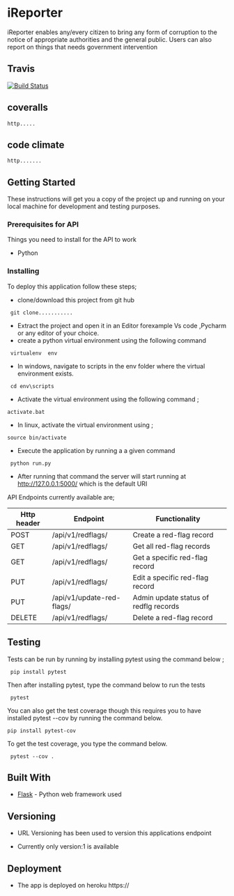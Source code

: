 # iReporter
iReporter enables any/every citizen to bring any form of corruption to the notice of appropriate authorities and the general public. Users can also report on things that needs government intervention
## Travis
[![Build Status](https://travis-ci.org/engjames/iReporter.svg?branch=cha2_finished_api)](https://travis-ci.org/engjames/iReporter)

## coveralls
```
http.....
```
## code climate
```
http.......
```
## Getting Started

These instructions will get you a copy of the project up and running on your local machine for development and testing purposes. 


### Prerequisites for API

Things you need to install for the API to work

* Python 

### Installing

To deploy this application follow these steps;
* clone/download this project from git hub
```
 git clone...........

```
* Extract the project and open it in an Editor forexample Vs code ,Pycharm or any editor of your choice.
* create a python virtual environment using the following command
```
 virtualenv  env 

``` 
* In windows, navigate to scripts in the env folder where the virtual environment exists.
```
 cd env\scripts

```
*  Activate the virtual environment using the following command ;
```
activate.bat

```
* In linux, activate the virtual environment using ;
```
source bin/activate

```
* Execute the application by running a a given command

```
 python run.py

``` 

* After running that command the server will start running at http://127.0.0.1:5000/ which is the default URI 

API Endpoints currently available are;

|__Http header__| __Endpoint__ | __Functionality__ | 
|------|-------------|------------|
|POST|  /api/v1/redflags/      | Create a ​red-flag​ record     |
|GET|  /api/v1/redflags/      | Get all ​red-flag​ records  |
|GET|  /api/v1/redflags/<id>    | Get a specific ​red-flag​ record    |
|PUT| /api/v1/redflags/<id>        |  Edit a specific ​red-flag​ record| 
|PUT| /api/v1/update-red-flags/<id>       |  Admin update status of redflg records|
|DELETE|  /api/v1/redflags/<id>   | Delete a ​red-flag​ record  |

## Testing 

Tests can be run by running by installing pytest using the command below ;
```
 pip install pytest

```
Then after installing pytest, type the command below to run the tests
```
 pytest

```

You can also get the test coverage though this requires you to have installed pytest --cov by running the command below.
```
pip install pytest-cov
```
To get the test coverage, you type the command below.
```
 pytest --cov .
```

## Built With

* [Flask](http://flask.pocoo.org/docs/1.0/) - Python web framework used

## Versioning

* URL Versioning has been used to version this applications endpoint 

* Currently only version:1 is available 

## Deployment

* The app is deployed on heroku  https://
